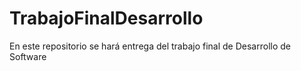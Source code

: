 # TrabajoFinalDesarrollo
En este repositorio se hará entrega del trabajo final de Desarrollo de Software
